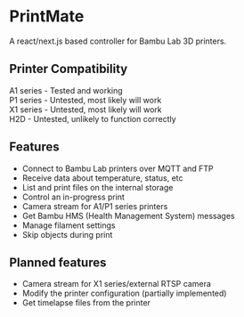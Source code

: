 # PrintMate
A react/next.js based controller for Bambu Lab 3D printers. 

## Printer Compatibility
A1 series - Tested and working\
P1 series - Untested, most likely will work\
X1 series - Untested, most likely will work\
H2D - Untested, unlikely to function correctly

## Features
* Connect to Bambu Lab printers over MQTT and FTP
* Receive data about temperature, status, etc
* List and print files on the internal storage
* Control an in-progress print
* Camera stream for A1/P1 series printers
* Get Bambu HMS (Health Management System) messages
* Manage filament settings
* Skip objects during print

## Planned features
* Camera stream for X1 series/external RTSP camera
* Modify the printer configuration (partially implemented)
* Get timelapse files from the printer
